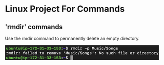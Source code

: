 # Linux Project For Commands

## 'rmdir' commands

Use the rmdir command to permanently delete an empty directory.

![Alt text](<Images/Screenshot 2023-12-25 at 02.09.27.png>)